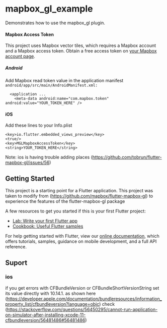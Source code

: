 # mapbox_gl_example

Demonstrates how to use the mapbox_gl plugin.

#### Mapbox Access Token

This project uses Mapbox vector tiles, which requires a Mapbox account and a Mapbox access token. Obtain a free access token on [your Mapbox account page](https://www.mapbox.com/account/access-tokens/).

##### Android
Add Mapbox read token value in the application manifest ```android/app/src/main/AndroidManifest.xml:```

```<manifest ...
  <application ...
    <meta-data android:name="com.mapbox.token" android:value="YOUR_TOKEN_HERE" />
```

#### iOS
Add these lines to your Info.plist

```plist
<key>io.flutter.embedded_views_preview</key>
<true/>
<key>MGLMapboxAccessToken</key>
<string>YOUR_TOKEN_HERE</string>
```

Note: ios is having trouble adding places (https://github.com/tobrun/flutter-mapbox-gl/issues/56)

## Getting Started
This project is a starting point for a Flutter application.
This project was taken to modify from (https://github.com/mapbox/flutter-mapbox-gl) to experience the features of the flutter-mapbox-gl package

A few resources to get you started if this is your first Flutter project:

- [Lab: Write your first Flutter app](https://flutter.io/docs/get-started/codelab)
- [Cookbook: Useful Flutter samples](https://flutter.io/docs/cookbook)

For help getting started with Flutter, view our
[online documentation](https://flutter.io/docs), which offers tutorials,
samples, guidance on mobile development, and a full API reference.

## Suport
### ios
if you get errors with  CFBundleVersion or CFBundleShortVersionString set its value directly with  10.14.1. as shown here (https://developer.apple.com/documentation/bundleresources/information_property_list/cfbundleversion?language=objc) check (https://stackoverflow.com/questions/56450295/cannot-run-application-on-simulator-after-installing-xcode-11-cfbundleversion/56481486#56481486)
